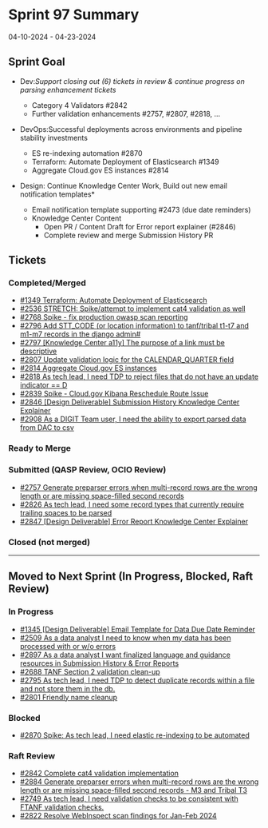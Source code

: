 # Sprint 97 Summary

04-10-2024 - 04-23-2024

## Sprint Goal
* Dev:*Support closing out (6) tickets in review & continue progress on parsing enhancement tickets*
  * Category 4 Validators #2842
  * Further validation enhancements #2757, #2807, #2818, ...

* DevOps:Successful deployments across environments and pipeline stability investments
    * ES re-indexing automation #2870
    * Terraform: Automate Deployment of Elasticsearch #1349
    * Aggregate Cloud.gov ES instances #2814

* Design: Continue Knowledge Center Work, Build out new email notification templates*
    * Email notification template supporting #2473 (due date reminders)
    * Knowledge Center Content
      * Open PR / Content Draft for Error report explainer (#2846)
      * Complete review and merge Submission History PR

## Tickets
### Completed/Merged
  * [#1349 Terraform: Automate Deployment of Elasticsearch](https://app.zenhub.com/workspaces/sprint-board-5f18ab06dfd91c000f7e682e/issues/gh/raft-tech/tanf-app/1349)
  * [#2536 STRETCH: Spike/attempt to implement cat4 validation as well](https://app.zenhub.com/workspaces/sprint-board-5f18ab06dfd91c000f7e682e/issues/gh/raft-tech/tanf-app/2536)
  * [#2768 Spike - fix production owasp scan reporting](https://app.zenhub.com/workspaces/sprint-board-5f18ab06dfd91c000f7e682e/issues/gh/raft-tech/tanf-app/2768)
  * [#2796 Add STT_CODE (or location information) to tanf/tribal t1-t7 and m1-m7 records in the django admin#](https://app.zenhub.com/workspaces/sprint-board-5f18ab06dfd91c000f7e682e/issues/gh/raft-tech/tanf-app/2796)
  * [#2797 [Knowledge Center a11y] The purpose of a link must be descriptive](https://app.zenhub.com/workspaces/sprint-board-5f18ab06dfd91c000f7e682e/issues/gh/raft-tech/tanf-app/2797)
  * [#2807 Update validation logic for the CALENDAR_QUARTER field](https://app.zenhub.com/workspaces/sprint-board-5f18ab06dfd91c000f7e682e/issues/gh/raft-tech/tanf-app/2807)
  * [#2814 Aggregate Cloud.gov ES instances](https://app.zenhub.com/workspaces/sprint-board-5f18ab06dfd91c000f7e682e/issues/gh/raft-tech/tanf-app/2814)
  * [#2818 As tech lead, I need TDP to reject files that do not have an update indicator == D](https://app.zenhub.com/workspaces/sprint-board-5f18ab06dfd91c000f7e682e/issues/gh/raft-tech/tanf-app/2818)
  * [#2839 Spike - Cloud.gov Kibana Reschedule Route Issue](https://app.zenhub.com/workspaces/sprint-board-5f18ab06dfd91c000f7e682e/issues/gh/raft-tech/tanf-app/2839)
  * [#2846 [Design Deliverable] Submission History Knowledge Center Explainer](https://app.zenhub.com/workspaces/sprint-board-5f18ab06dfd91c000f7e682e/issues/gh/raft-tech/tanf-app/2846)
  * [#2908 As a DIGIT Team user, I need the ability to export parsed data from DAC to csv](https://app.zenhub.com/workspaces/sprint-board-5f18ab06dfd91c000f7e682e/issues/gh/raft-tech/tanf-app/2908)

### Ready to Merge

### Submitted (QASP Review, OCIO Review)
  * [#2757 Generate preparser errors when multi-record rows are the wrong length or are missing space-filled second records](https://app.zenhub.com/workspaces/sprint-board-5f18ab06dfd91c000f7e682e/issues/gh/raft-tech/tanf-app/2802)
  * [#2826 As tech lead, I need some record types that currently require trailing spaces to be parsed](https://app.zenhub.com/workspaces/sprint-board-5f18ab06dfd91c000f7e682e/issues/gh/raft-tech/tanf-app/2826)
  * [#2847 [Design Deliverable] Error Report Knowledge Center Explainer](https://app.zenhub.com/workspaces/sprint-board-5f18ab06dfd91c000f7e682e/issues/gh/raft-tech/tanf-app/2847)

### Closed (not merged)

---

## Moved to Next Sprint (In Progress, Blocked, Raft Review)
### In Progress
  * [#1345 [Design Deliverable] Email Template for Data Due Date Reminder](https://app.zenhub.com/workspaces/sprint-board-5f18ab06dfd91c000f7e682e/issues/gh/raft-tech/tanf-app/1345)
  * [#2509 As a data analyst I need to know when my data has been processed with or w/o errors](https://app.zenhub.com/workspaces/sprint-board-5f18ab06dfd91c000f7e682e/issues/gh/raft-tech/tanf-app/2509)
  * [#2897 As a data analyst I want finalized language and guidance resources in Submission History & Error Reports](https://app.zenhub.com/workspaces/sprint-board-5f18ab06dfd91c000f7e682e/issues/gh/raft-tech/tanf-app/2897)
  * [#2688 TANF Section 2 validation clean-up](https://app.zenhub.com/workspaces/sprint-board-5f18ab06dfd91c000f7e682e/issues/gh/raft-tech/tanf-app/2688)
  * [#2795 As tech lead, I need TDP to detect duplicate records within a file and not store them in the db.](https://app.zenhub.com/workspaces/sprint-board-5f18ab06dfd91c000f7e682e/issues/gh/raft-tech/tanf-app/2795)
  * [#2801 Friendly name cleanup](https://app.zenhub.com/workspaces/sprint-board-5f18ab06dfd91c000f7e682e/issues/gh/raft-tech/tanf-app/2801)

### Blocked
  * [#2870 Spike: As tech lead, I need elastic re-indexing to be automated](https://app.zenhub.com/workspaces/sprint-board-5f18ab06dfd91c000f7e682e/issues/gh/raft-tech/tanf-app/2870)

### Raft Review
* [#2842 Complete cat4 validation implementation](https://app.zenhub.com/workspaces/sprint-board-5f18ab06dfd91c000f7e682e/issues/gh/raft-tech/tanf-app/2842)
* [#2884 Generate preparser errors when multi-record rows are the wrong length or are missing space-filled second records - M3 and Tribal T3](https://app.zenhub.com/workspaces/sprint-board-5f18ab06dfd91c000f7e682e/issues/gh/raft-tech/tanf-app/2884)
* [#2749 As tech lead, I need validation checks to be consistent with FTANF validation checks.](https://app.zenhub.com/workspaces/sprint-board-5f18ab06dfd91c000f7e682e/issues/gh/raft-tech/tanf-app/2749)
* [#2822 Resolve WebInspect scan findings for Jan-Feb 2024](https://app.zenhub.com/workspaces/sprint-board-5f18ab06dfd91c000f7e682e/issues/gh/raft-tech/tanf-app/2822)
